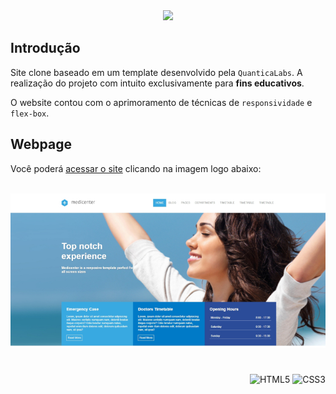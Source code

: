 <div align="center">
    <img src="https://readme-typing-svg.herokuapp.com/?font=Righteous&size=35&center=true&vCenter=true&width=500&height=70&duration=5000&lines=Clone+Medicenter!;" />
</div>
    
## Introdução

Site clone baseado em um template desenvolvido pela `QuanticaLabs`. A realização do projeto com intuito exclusivamente para **fins educativos**. 

O website contou com o aprimoramento de técnicas de `responsividade` e `flex-box`.

## Webpage

Você poderá [acessar o site](https://guioliveirx.github.io/clone-medicenter/) clicando na imagem logo abaixo:

<div align="center">
    <br><a href="https://guioliveirx.github.io/clone-medicenter/" target="_blanck" rel="external"><img aling="center" src="https://github.com/guioliveirx/Clone-Medicenter/blob/main/assets/images/Clone-Medicenter.jpeg?raw=true" img></a>
</div>   

#

<div align="end">
    
![HTML5](https://img.shields.io/badge/HTML5-E34F26?style=for-the-badge&logo=html5&logoColor=white)
![CSS3](https://img.shields.io/badge/CSS3-1572B6?style=for-the-badge&logo=css3&logoColor=white)

</div>




